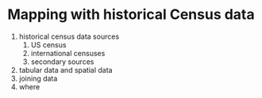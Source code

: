 # Mapping with historical Census data

1. historical census data sources
   1. US census
   2. international censuses
   3. secondary sources
2. tabular data and spatial data
3. joining data
4. where 